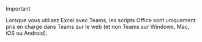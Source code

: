 > [!IMPORTANT]
> Lorsque vous utilisez Excel avec Teams, les scripts Office sont uniquement pris en charge dans Teams sur le web (et non Teams sur Windows, Mac, iOS ou Android).